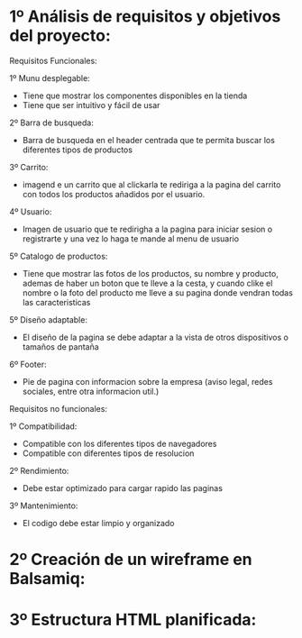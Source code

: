 # 1º Análisis de requisitos y objetivos del proyecto:

Requisitos Funcionales:

  1º Munu desplegable:
  - Tiene que mostrar los componentes disponibles en la tienda
  - Tiene que ser intuitivo y fácil de usar

  2º Barra de busqueda:
  - Barra de busqueda en el header centrada que te permita buscar los diferentes tipos de productos

  3º Carrito:
  - imagend e un carrito que al clickarla te rediriga a la pagina del carrito con todos los productos añadidos por el usuario.

  4º Usuario:
  - Imagen de usuario que te redirigha a la pagina para iniciar sesion o registrarte y una vez lo haga te mande al menu de usuario

  5º Catalogo de productos:
  - Tiene que mostrar las fotos de los productos, su nombre y producto, ademas de haber un boton que te lleve a la cesta, y cuando clike el nombre o la foto del producto me lleve a su pagina donde vendran todas las caracteristicas

  5º Diseño adaptable:
  - El diseño de la pagina se debe adaptar a la vista de otros dispositivos o tamaños de pantaña

  6º Footer:
  - Pie de pagina con informacion sobre la empresa (aviso legal, redes sociales, entre otra informacion util.)

Requisitos no funcionales:

  1º Compatibilidad:
  - Compatible con los diferentes tipos de navegadores
  - Compatible con diferentes tipos de resolucion

  2º Rendimiento:
  - Debe estar optimizado para cargar rapido las paginas

  3º Mantenimiento:
  - El codigo debe estar limpio y organizado

# 2º Creación de un wireframe en Balsamiq:

# 3º Estructura HTML planificada:

